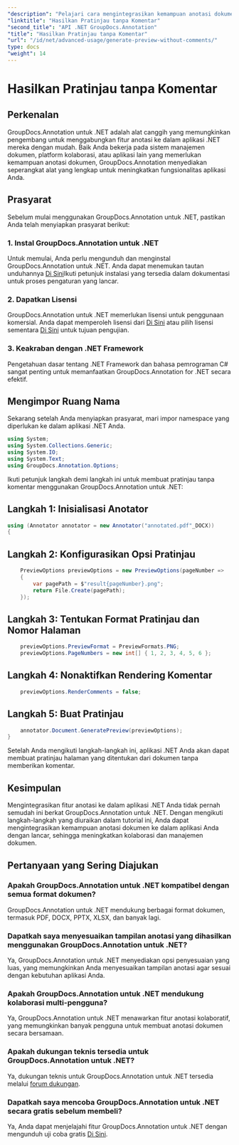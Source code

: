 ```yaml
---
"description": "Pelajari cara mengintegrasikan kemampuan anotasi dokumen secara mulus ke dalam aplikasi .NET Anda menggunakan GroupDocs.Annotation untuk .NET."
"linktitle": "Hasilkan Pratinjau tanpa Komentar"
"second_title": "API .NET GroupDocs.Annotation"
"title": "Hasilkan Pratinjau tanpa Komentar"
"url": "/id/net/advanced-usage/generate-preview-without-comments/"
type: docs
"weight": 14
---
```


# Hasilkan Pratinjau tanpa Komentar

## Perkenalan
GroupDocs.Annotation untuk .NET adalah alat canggih yang memungkinkan pengembang untuk menggabungkan fitur anotasi ke dalam aplikasi .NET mereka dengan mudah. Baik Anda bekerja pada sistem manajemen dokumen, platform kolaborasi, atau aplikasi lain yang memerlukan kemampuan anotasi dokumen, GroupDocs.Annotation menyediakan seperangkat alat yang lengkap untuk meningkatkan fungsionalitas aplikasi Anda.
## Prasyarat
Sebelum mulai menggunakan GroupDocs.Annotation untuk .NET, pastikan Anda telah menyiapkan prasyarat berikut:
### 1. Instal GroupDocs.Annotation untuk .NET
Untuk memulai, Anda perlu mengunduh dan menginstal GroupDocs.Annotation untuk .NET. Anda dapat menemukan tautan unduhannya [Di Sini](https://releases.groupdocs.com/annotation/net/)Ikuti petunjuk instalasi yang tersedia dalam dokumentasi untuk proses pengaturan yang lancar.
### 2. Dapatkan Lisensi
GroupDocs.Annotation untuk .NET memerlukan lisensi untuk penggunaan komersial. Anda dapat memperoleh lisensi dari [Di Sini](https://purchase.groupdocs.com/buy) atau pilih lisensi sementara [Di Sini](https://purchase.groupdocs.com/temporary-license/) untuk tujuan pengujian.
### 3. Keakraban dengan .NET Framework
Pengetahuan dasar tentang .NET Framework dan bahasa pemrograman C# sangat penting untuk memanfaatkan GroupDocs.Annotation for .NET secara efektif.

## Mengimpor Ruang Nama
Sekarang setelah Anda menyiapkan prasyarat, mari impor namespace yang diperlukan ke dalam aplikasi .NET Anda.

```csharp
using System;
using System.Collections.Generic;
using System.IO;
using System.Text;
using GroupDocs.Annotation.Options;
```

Ikuti petunjuk langkah demi langkah ini untuk membuat pratinjau tanpa komentar menggunakan GroupDocs.Annotation untuk .NET:
## Langkah 1: Inisialisasi Anotator
```csharp
using (Annotator annotator = new Annotator("annotated.pdf"_DOCX))
{
```
## Langkah 2: Konfigurasikan Opsi Pratinjau
```csharp
    PreviewOptions previewOptions = new PreviewOptions(pageNumber =>
    {
        var pagePath = $"result{pageNumber}.png";
        return File.Create(pagePath);
    });
```
## Langkah 3: Tentukan Format Pratinjau dan Nomor Halaman
```csharp
    previewOptions.PreviewFormat = PreviewFormats.PNG;
    previewOptions.PageNumbers = new int[] { 1, 2, 3, 4, 5, 6 };
```
## Langkah 4: Nonaktifkan Rendering Komentar
```csharp
    previewOptions.RenderComments = false;
```
## Langkah 5: Buat Pratinjau
```csharp
    annotator.Document.GeneratePreview(previewOptions);
}
```
Setelah Anda mengikuti langkah-langkah ini, aplikasi .NET Anda akan dapat membuat pratinjau halaman yang ditentukan dari dokumen tanpa memberikan komentar.

## Kesimpulan
Mengintegrasikan fitur anotasi ke dalam aplikasi .NET Anda tidak pernah semudah ini berkat GroupDocs.Annotation untuk .NET. Dengan mengikuti langkah-langkah yang diuraikan dalam tutorial ini, Anda dapat mengintegrasikan kemampuan anotasi dokumen ke dalam aplikasi Anda dengan lancar, sehingga meningkatkan kolaborasi dan manajemen dokumen.
## Pertanyaan yang Sering Diajukan
### Apakah GroupDocs.Annotation untuk .NET kompatibel dengan semua format dokumen?
GroupDocs.Annotation untuk .NET mendukung berbagai format dokumen, termasuk PDF, DOCX, PPTX, XLSX, dan banyak lagi.
### Dapatkah saya menyesuaikan tampilan anotasi yang dihasilkan menggunakan GroupDocs.Annotation untuk .NET?
Ya, GroupDocs.Annotation untuk .NET menyediakan opsi penyesuaian yang luas, yang memungkinkan Anda menyesuaikan tampilan anotasi agar sesuai dengan kebutuhan aplikasi Anda.
### Apakah GroupDocs.Annotation untuk .NET mendukung kolaborasi multi-pengguna?
Ya, GroupDocs.Annotation untuk .NET menawarkan fitur anotasi kolaboratif, yang memungkinkan banyak pengguna untuk membuat anotasi dokumen secara bersamaan.
### Apakah dukungan teknis tersedia untuk GroupDocs.Annotation untuk .NET?
Ya, dukungan teknis untuk GroupDocs.Annotation untuk .NET tersedia melalui [forum dukungan](https://forum.groupdocs.com/c/annotation/10).
### Dapatkah saya mencoba GroupDocs.Annotation untuk .NET secara gratis sebelum membeli?
Ya, Anda dapat menjelajahi fitur GroupDocs.Annotation untuk .NET dengan mengunduh uji coba gratis [Di Sini](https://releases.groupdocs.com/).
